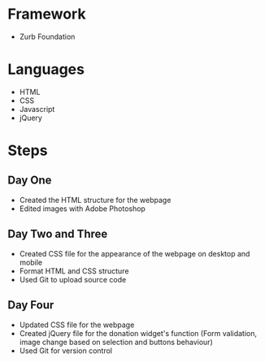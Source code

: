 # Framework
- Zurb Foundation

# Languages
- HTML
- CSS
- Javascript
- jQuery

# Steps

Day One
--------------
- Created the HTML structure for the webpage
- Edited images with Adobe Photoshop

Day Two and Three
--------------
- Created CSS file for the appearance of the webpage on desktop and mobile
- Format HTML and CSS structure
- Used Git to upload source code

Day Four
-------------- 
- Updated CSS file for the webpage
- Created jQuery file for the donation widget's function (Form validation, image change based on selection and buttons behaviour)
- Used Git for version control
